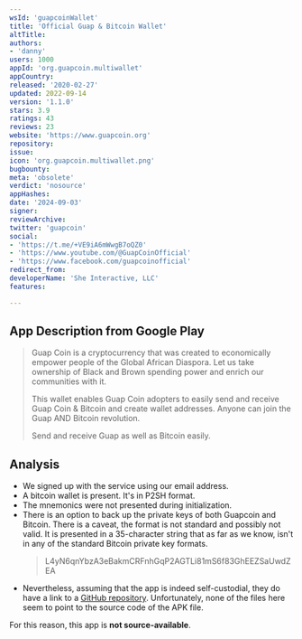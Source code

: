 ```yaml
---
wsId: 'guapcoinWallet'
title: 'Official Guap & Bitcoin Wallet'
altTitle: 
authors:
- 'danny'
users: 1000
appId: 'org.guapcoin.multiwallet'
appCountry: 
released: '2020-02-27'
updated: 2022-09-14
version: '1.1.0'
stars: 3.9
ratings: 43
reviews: 23
website: 'https://www.guapcoin.org'
repository: 
issue: 
icon: 'org.guapcoin.multiwallet.png'
bugbounty: 
meta: 'obsolete'
verdict: 'nosource'
appHashes: 
date: '2024-09-03'
signer: 
reviewArchive: 
twitter: 'guapcoin'
social:
- 'https://t.me/+VE9iA6mWwgB7oQZ0'
- 'https://www.youtube.com/@GuapCoinOfficial'
- 'https://www.facebook.com/guapcoinofficial'
redirect_from: 
developerName: 'She Interactive, LLC'
features: 

---
```


## App Description from Google Play

> Guap Coin is a cryptocurrency that was created to economically empower people of the Global African Diaspora. Let us take ownership of Black and Brown spending power and enrich our communities with it.
>
> This wallet enables Guap Coin adopters to easily send and receive Guap Coin & Bitcoin and create wallet addresses. Anyone can join the Guap AND Bitcoin revolution.
>
> Send and receive Guap as well as Bitcoin easily.

## Analysis 

- We signed up with the service using our email address. 
- A bitcoin wallet is present. It's in P2SH format.
- The mnemonics were not presented during initialization. 
- There is an option to back up the private keys of both Guapcoin and Bitcoin. There is a caveat, the format is not standard and possibly not valid. It is presented in a 35-character string that as far as we know, isn't in any of the standard Bitcoin private key formats. 
  > L4yN6qnYbzA3eBakmCRFnhGqP2AGTLi81mS6f83GhEEZSaUwdZEA
- Nevertheless, assuming that the app is indeed self-custodial, they do have a link to a [GitHub repository](https://github.com/guapcrypto/Guapcoin/releases). Unfortunately, none of the files here seem to point to the source code of the APK file. 

For this reason, this app is **not source-available**.
